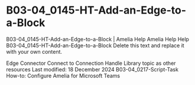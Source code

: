 # B03-04_0145-HT-Add-an-Edge-to-a-Block

B03-04_0145-HT-Add-an-Edge-to-a-Block | Amelia Help Amelia Help Help B03-04_0145-HT-Add-an-Edge-to-a-Block Delete this text and replace it with your own content.

Edge Connector Connect to Connection Handle Library topic as other resources Last modified: 18 December 2024 B03-04_0217-Script-Task How-to: Configure Amelia for Microsoft Teams